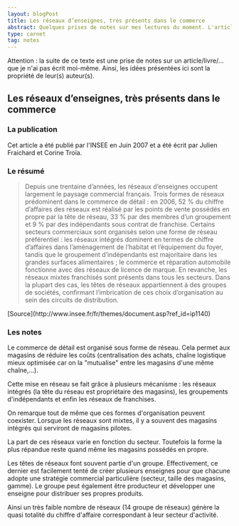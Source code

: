 ```yaml
---
layout: blogPost
title: Les réseaux d’enseignes, très présents dans le commerce 
abstract: Quelques prises de notes sur mes lectures du moment. L'article décrit le paysage des réseaux d'enseignes; la place qu'ils occupent et les différentes formes qu'ils peuvent prendre.
type: carnet
tag: notes
---
```


Attention &#58; la suite de ce texte est une prise de notes sur un article/livre/... que je n'ai pas écrit moi-même. Ainsi, les idées présentées ici sont la propriété de leur(s) auteur(s).

## Les réseaux d’enseignes, très présents dans le commerce 

### La publication

Cet article a été publié par l'INSEE en Juin 2007 et a été écrit par Julien Fraichard et Corine Troïa.


### Le résumé

<blockquote cite="http://www.insee.fr/fr/themes/document.asp?ref_id=ip1140">

<p>
Depuis une trentaine d’années, les réseaux d’enseignes occupent largement le paysage commercial français. Trois formes de réseaux prédominent 
dans le commerce de détail : en 2006, 52 % du chiffre d’affaires des réseaux est réalisé par les points de vente possédés en propre par la tête 
de réseau, 33 % par des membres d’un groupement et 9 % par des indépendants sous contrat de franchise. Certains secteurs commerciaux sont 
organisés selon une forme de réseau préférentiel : les réseaux intégrés dominent en termes de chiffre d’affaires dans l’aménagement de l’habitat 
et l’équipement du foyer, tandis que le groupement d’indépendants est majoritaire dans les grandes surfaces alimentaires ; le commerce et 
réparation automobile fonctionne avec des réseaux de licence de marque. En revanche, les réseaux mixtes franchisés sont présents dans tous les 
secteurs. Dans la plupart des cas, les têtes de réseaux appartiennent à des groupes de sociétés, confirmant l’imbrication de ces choix 
d’organisation au sein des circuits de distribution.
</p>

</blockquote>
[Source](http://www.insee.fr/fr/themes/document.asp?ref_id=ip1140)

### Les notes

Le commerce de détail est organisé sous forme de réseau. Cela permet aux magasins de réduire les coûts (centralisation des achats, chaîne 
logistique mieux optimisée car on la "mutualise" entre les magasins d'une même chaîne,...).

Cette mise en réseau se fait grâce à plusieurs mécanisme : les réseaux intégrés (la tête du réseau est propriétaire des magasins), les 
groupements d'indépendants et enfin les réseaux de franchises. 

On remarque tout de même que ces formes d'organisation peuvent coexister. Lorsque les réseaux sont mixtes, il y a souvent des magasins
intégrés qui serviront de magasins pilotes.

La part de ces réseaux varie en fonction du secteur. Toutefois la forme la plus répandue reste quand même les magasins possédés en propre.

Les têtes de réseaux font souvent partie d'un groupe. Effectivement, ce dernier est facilement tenté de créer plusieurs enseignes pour que chacune
adopte une stratégie commercial particulière (secteur, taille des magasins, gamme). Le groupe peut également être producteur et développer une 
enseigne pour distribuer ses propres produits.

Ainsi un très faible nombre de réseaux (14 groupe de réseaux) génère la quasi totalité du chiffre d'affaire correspondant à leur secteur d'activité.






